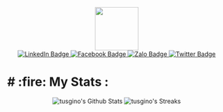<div id="header" align="center">
  <img src="https://media.giphy.com/media/M9gbBd9nbDrOTu1Mqx/giphy.gif" width="100"/>
</div>
<div id="badges" align="center">
  <a href=https://www.linkedin.com/in/tugino/">
    <img src="https://img.shields.io/badge/LinkedIn-blue?style=for-the-badge&logo=linkedin&logoColor=white" alt="LinkedIn Badge"/>
  </a>
  <a href="https://www.facebook.com/nguyen.dinh.tu.20.07/">
    <img src="https://img.shields.io/badge/Facebook-blue?style=for-the-badge&logo=facebook&logoColor=white" alt="Facebook Badge"/>
  </a>
   <a href="https://zalo.me/0978482700">
    <img src="https://img.shields.io/badge/Zalo-blue?style=for-the-badge&logo=zalo&logoColor=white" alt="Zalo Badge"/>
  </a>
  <a href="https://twitter.com/tuginone">
    <img src="https://img.shields.io/badge/Twitter-blue?style=for-the-badge&logo=twitter&logoColor=white" alt="Twitter Badge"/>
  </a>
</div>
<div id="counter" align="center">
<img src="https://komarev.com/ghpvc/?username=your-github-username&style=flat-square&color=blue" alt=""/>
</div>
<h1>
# :fire: My Stats :
</h1>
<div align="center">
<img alt="tusgino's Github Stats" src="https://github-readme-stats.vercel.app/api?username=tusgino&show_icons=true&count_private=true&theme=react&hide_border=true&bg_color=0D1117" /> 
<img alt="tusgino's Streaks" src="https://github-readme-streak-stats.herokuapp.com/?user=tusgino&langs_count=8&count_private=true&layout=compact&theme=react&hide_border=true&bg_color=0D1117" />
</div>

